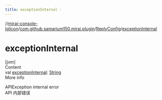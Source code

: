 ```yaml
---
title: exceptionInternal -
---
```

//[mirai-console-lolicon](../../../index.md)/[com.github.samarium150.mirai.plugin](../index.md)/[ReplyConfig](index.md)/[exceptionInternal](exception-internal.md)



# exceptionInternal  
[jvm]  
Content  
val [exceptionInternal](exception-internal.md): [String](https://kotlinlang.org/api/latest/jvm/stdlib/kotlin/-string/index.html)  
More info  


APIException internal error <br> API 内部错误

  




